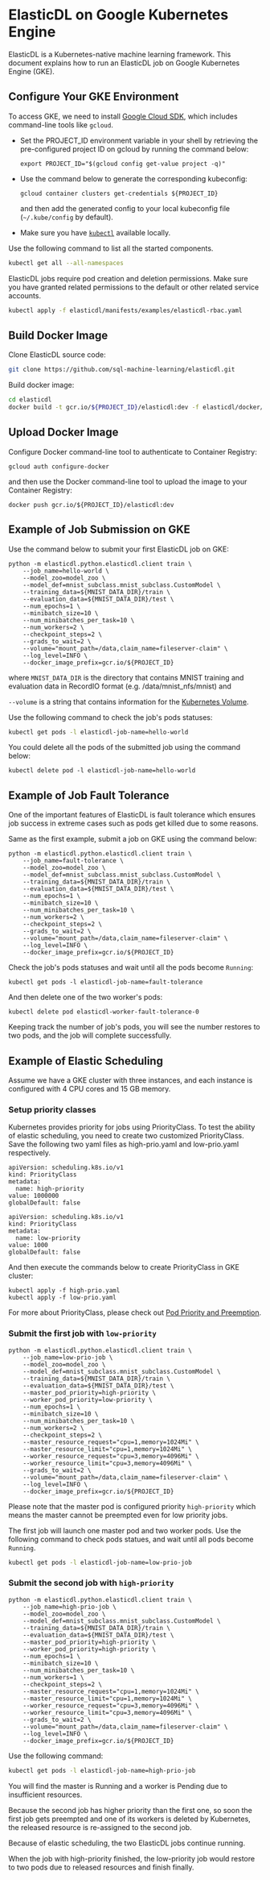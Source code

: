 # ElasticDL on Google Kubernetes Engine

ElasticDL is a Kubernetes-native machine learning framework.  This document explains how to run an ElasticDL job on Google Kubernetes Engine (GKE).

## Configure Your GKE Environment

To access GKE, we need to install [Google Cloud SDK](https://cloud.google.com/sdk/install), which includes command-line tools like `gcloud`.

- Set the PROJECT_ID environment variable in your shell by retrieving the pre-configured project ID on gcloud by running the command below:

   ```
   export PROJECT_ID="$(gcloud config get-value project -q)"
   ```

- Use the command below to generate the corresponding kubeconfig:

   ```
   gcloud container clusters get-credentials ${PROJECT_ID}
   ```
    and then add the generated config to your local kubeconfig file (`~/.kube/config` by default). 
 
- Make sure you have [`kubectl`](https://kubernetes.io/docs/tasks/tools/install-kubectl/) available locally.

Use the following command to list all the started components.

```bash
kubectl get all --all-namespaces
```

ElasticDL jobs require pod creation and deletion permissions. Make sure you have granted related permissions to the default or other related service accounts.

```bash
kubectl apply -f elasticdl/manifests/examples/elasticdl-rbac.yaml
```

## Build Docker Image

Clone ElasticDL source code:

```bash
git clone https://github.com/sql-machine-learning/elasticdl.git
```

Build docker image:

```bash
cd elasticdl
docker build -t gcr.io/${PROJECT_ID}/elasticdl:dev -f elasticdl/docker/Dockerfile .
```

## Upload Docker Image
Configure Docker command-line tool to authenticate to Container Registry:

```
gcloud auth configure-docker
```
and then use the Docker command-line tool to upload the image to your Container Registry:

```
docker push gcr.io/${PROJECT_ID}/elasticdl:dev
```
## Example of Job Submission on GKE
Use the command below to submit your first ElasticDL job on GKE:

```
python -m elasticdl.python.elasticdl.client train \
    --job_name=hello-world \
    --model_zoo=model_zoo \
    --model_def=mnist_subclass.mnist_subclass.CustomModel \
    --training_data=${MNIST_DATA_DIR}/train \
    --evaluation_data=${MNIST_DATA_DIR}/test \
    --num_epochs=1 \
    --minibatch_size=10 \
    --num_minibatches_per_task=10 \
    --num_workers=2 \
    --checkpoint_steps=2 \
    --grads_to_wait=2 \
    --volume="mount_path=/data,claim_name=fileserver-claim" \
    --log_level=INFO \
    --docker_image_prefix=gcr.io/${PROJECT_ID}
```

where `MNIST_DATA_DIR` is the directory that contains MNIST training and evaluation data in RecordIO format (e.g. /data/mnist_nfs/mnist) and

`--volume` is a string that contains information for the [Kubernetes Volume](https://cloud.google.com/kubernetes-engine/docs/concepts/volumes).


Use the following command to check the job's pods statuses:

```bash
kubectl get pods -l elasticdl-job-name=hello-world
```
You could delete all the pods of the submitted job using the command below:

```
kubectl delete pod -l elasticdl-job-name=hello-world
```

## Example of Job Fault Tolerance
One of the important features of ElasticDL is fault tolerance which ensures job success in extreme cases such as pods get killed due to some reasons.

Same as the first example, submit a job on GKE using the command below:

```
python -m elasticdl.python.elasticdl.client train \
    --job_name=fault-tolerance \
    --model_zoo=model_zoo \
    --model_def=mnist_subclass.mnist_subclass.CustomModel \
    --training_data=${MNIST_DATA_DIR}/train \
    --evaluation_data=${MNIST_DATA_DIR}/test \
    --num_epochs=1 \
    --minibatch_size=10 \
    --num_minibatches_per_task=10 \
    --num_workers=2 \
    --checkpoint_steps=2 \
    --grads_to_wait=2 \
    --volume="mount_path=/data,claim_name=fileserver-claim" \
    --log_level=INFO \
    --docker_image_prefix=gcr.io/${PROJECT_ID}
```
Check the job's pods statuses and wait until all the pods become `Running`:

```
kubectl get pods -l elasticdl-job-name=fault-tolerance
```
And then delete one of the two worker's pods:

```
kubectl delete pod elasticdl-worker-fault-tolerance-0
```
Keeping track the number of job's pods, you will see the number restores to two pods, and the job will complete successfully.

## Example of Elastic Scheduling
Assume we have a GKE cluster with three instances, and each instance is configured with 4 CPU cores and 15 GB memory.

### Setup priority classes

Kubernetes provides priority for jobs using PriorityClass. To test the ability of elastic scheduling, you need to create two customized PriorityClass. Save the following two yaml files as high-prio.yaml and low-prio.yaml respectively.

```
apiVersion: scheduling.k8s.io/v1
kind: PriorityClass
metadata:
  name: high-priority
value: 1000000
globalDefault: false
```
```
apiVersion: scheduling.k8s.io/v1
kind: PriorityClass
metadata:
  name: low-priority
value: 1000
globalDefault: false
```
And then execute the commands below to create PriorityClass in GKE cluster:

```
kubectl apply -f high-prio.yaml
kubectl apply -f low-prio.yaml
```
For more about PriorityClass, please check out [Pod Priority and Preemption](https://kubernetes.io/docs/concepts/configuration/pod-priority-preemption/).

### Submit the first job with `low-priority`
```
python -m elasticdl.python.elasticdl.client train \
    --job_name=low-prio-job \
    --model_zoo=model_zoo \
    --model_def=mnist_subclass.mnist_subclass.CustomModel \
    --training_data=${MNIST_DATA_DIR}/train \
    --evaluation_data=${MNIST_DATA_DIR}/test \
    --master_pod_priority=high-priority \
    --worker_pod_priority=low-priority \
    --num_epochs=1 \
    --minibatch_size=10 \
    --num_minibatches_per_task=10 \
    --num_workers=2 \
    --checkpoint_steps=2 \
    --master_resource_request="cpu=1,memory=1024Mi" \
    --master_resource_limit="cpu=1,memory=1024Mi" \
    --worker_resource_request="cpu=3,memory=4096Mi" \
    --worker_resource_limit="cpu=3,memory=4096Mi" \
    --grads_to_wait=2 \
    --volume="mount_path=/data,claim_name=fileserver-claim" \
    --log_level=INFO \
    --docker_image_prefix=gcr.io/${PROJECT_ID}
```
Please note that the master pod is configured priority `high-priority` which means the master cannot be preempted even for low priority jobs.

The first job will launch one master pod and two worker pods. Use the following command to check pods statues, and wait until all pods become `Running`.

```bash
kubectl get pods -l elasticdl-job-name=low-prio-job
```

### Submit the second job with `high-priority`
```
python -m elasticdl.python.elasticdl.client train \
    --job_name=high-prio-job \
    --model_zoo=model_zoo \
    --model_def=mnist_subclass.mnist_subclass.CustomModel \
    --training_data=${MNIST_DATA_DIR}/train \
    --evaluation_data=${MNIST_DATA_DIR}/test \
    --master_pod_priority=high-priority \
    --worker_pod_priority=high-priority \
    --num_epochs=1 \
    --minibatch_size=10 \
    --num_minibatches_per_task=10 \
    --num_workers=1 \
    --checkpoint_steps=2 \
    --master_resource_request="cpu=1,memory=1024Mi" \
    --master_resource_limit="cpu=1,memory=1024Mi" \
    --worker_resource_request="cpu=3,memory=4096Mi" \
    --worker_resource_limit="cpu=3,memory=4096Mi" \
    --grads_to_wait=2 \
    --volume="mount_path=/data,claim_name=fileserver-claim" \
    --log_level=INFO \
    --docker_image_prefix=gcr.io/${PROJECT_ID}
```
Use the following command:

```bash
kubectl get pods -l elasticdl-job-name=high-prio-job
```
You will find the master is Running and a worker is Pending due to insufficient resources.

Because the second job has higher priority than the first one, so soon the first job gets preempted and one of its workers is deleted by Kubernetes, the released resource is re-assigned to the second job.

Because of elastic scheduling, the two ElasticDL jobs continue running.

When the job with high-priority finished, the low-priority job would restore to two pods due to released resources and finish finally.
